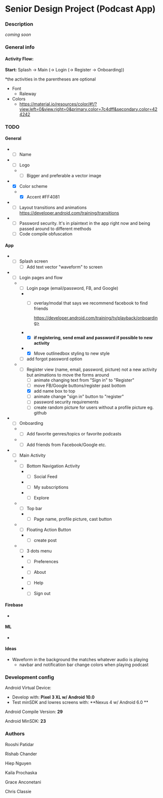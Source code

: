 # Senior Design Project (Podcast App)

### Description

*coming soon*

### General info

#### Activity Flow:

**Start:** Splash -> Main (-> Login (-> Register -> Onboarding))

*the activities in the parentheses are optional

- Font
  - Raleway
- Colors
  - <https://material.io/resources/color/#!/?view.left=0&view.right=0&primary.color=7c4dff&secondary.color=424242>

### TODO

#### General

- - [ ] Name
- - [ ] Logo

  - - [ ] Bigger and preferable a vector image
- - [x] Color scheme

  - - [x] Accent #FF4081
- - [ ] Layout transitions and animations <https://developer.android.com/training/transitions>
- - [ ] Password security. It's in plaintext in the app right now and being passed around to different methods
  - [ ] Code compile obfuscation

#### App

- - [ ] Splash screen
    - [ ] Add text vector "waveform" to screen
- - [ ] Login pages and flow

  - - [ ] Login page (email/password, FB, and Google)

    - - [ ] overlay/modal that says we recommend facebook to find friends

        https://developer.android.com/training/tv/playback/onboarding>
    - - [x] **if registering, send email and password if possible to new activity**
    - - [x] Move outlinedbox styling to new style
    - [ ] add forgot password option
  
  - - [ ] Register view (name, email, password, picture) not a new activity but animations to move the forms around
      - [ ] animate changing text from "Sign in" to "Register"
      - [ ] move FB/Google buttons/register past bottom
      - [x] add name box to top 
      - [ ] animate change "sign in" button to "register"
      - [ ] password security requirements
      - [ ] create random picture for users without a profile picture eg. github
- - [ ] Onboarding

  - - [ ] Add favorite genres/topics or favorite podcasts
  - - [ ] Add friends from Facebook/Google etc.
- - [ ] Main Activity

  - - [ ] Bottom Navigation Activity

    - - [ ] Social Feed
    - - [ ] My subscriptions
    - - [ ] Explore
  - - [ ] Top bar

    - - [ ] Page name, profile picture, cast button
  - - [ ] Floating Action Button

    - - [ ] create post
  - - [ ] 3 dots menu

    - - [ ] Preferences
    - - [ ] About
    - - [ ] Help
    - - [ ] Sign out

#### Firebase

- 

#### ML

- 

#### Ideas

- Waveform in the background the matches whatever audio is playing
  - navbar and notification bar change colors when playing podcast

### Development config

Android Virtual Device: 

* Develop with: **Pixel 3 XL w/ Android 10.0**
* Test minSDK and lowres screens with: **Nexus 4 w/ Android 6.0 **

Android Compile Version: **29**

Android MinSDK: **23**

### Authors

Rooshi Patidar

Rishab Chander

Hiep Nguyen

Kaila Prochaska

Grace Anconetani

Chris Classie